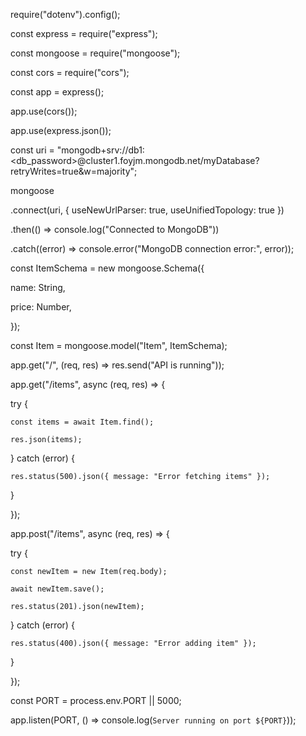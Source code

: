 require("dotenv").config();

const express = require("express");

const mongoose = require("mongoose");

const cors = require("cors");



const app = express();

app.use(cors());

app.use(express.json());



const uri = "mongodb+srv://db1:<db_password>@cluster1.foyjm.mongodb.net/myDatabase?retryWrites=true&w=majority";

mongoose

  .connect(uri, { useNewUrlParser: true, useUnifiedTopology: true })

  .then(() => console.log("Connected to MongoDB"))

  .catch((error) => console.error("MongoDB connection error:", error));



const ItemSchema = new mongoose.Schema({

  name: String,

  price: Number,

});



const Item = mongoose.model("Item", ItemSchema);



app.get("/", (req, res) => res.send("API is running"));



app.get("/items", async (req, res) => {

  try {

    const items = await Item.find();

    res.json(items);

  } catch (error) {

    res.status(500).json({ message: "Error fetching items" });

  }

});



app.post("/items", async (req, res) => {

  try {

    const newItem = new Item(req.body);

    await newItem.save();

    res.status(201).json(newItem);

  } catch (error) {

    res.status(400).json({ message: "Error adding item" });

  }

});

const PORT = process.env.PORT || 5000;

app.listen(PORT, () => console.log(`Server running on port ${PORT}`));





